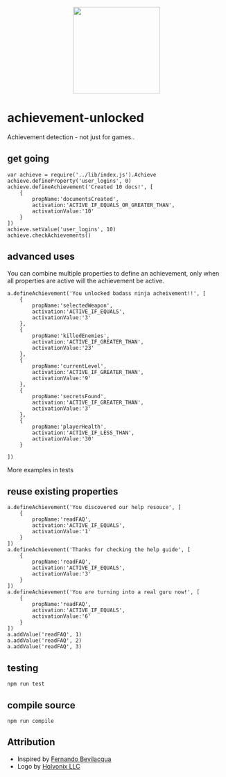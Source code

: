 <p align="center">
	<img height="200" width="200" src="https://cloud.githubusercontent.com/assets/1852458/14706511/64650a58-0802-11e6-861d-f98a87f619c0.png">
</p>

# achievement-unlocked
Achievement detection - not just for games..

## get going
```
var achieve = require('../lib/index.js').Achieve
achieve.defineProperty('user_logins', 0)
achieve.defineAchievement('Created 10 docs!', [
	{
		propName:'documentsCreated', 
		activation:'ACTIVE_IF_EQUALS_OR_GREATER_THAN', 
		activationValue:'10'
	}
])
achieve.setValue('user_logins', 10)
achieve.checkAchievements()

```

## advanced uses
You can combine multiple properties to define an achievement, only when all properties are active will the achievement be active.
```
a.defineAchievement('You unlocked badass ninja acheivement!!', [
	{
		propName:'selectedWeapon', 
		activation:'ACTIVE_IF_EQUALS', 
		activationValue:'3'
	},
	{
		propName:'killedEnemies', 
		activation:'ACTIVE_IF_GREATER_THAN', 
		activationValue:'23'
	},
	{
		propName:'currentLevel', 
		activation:'ACTIVE_IF_GREATER_THAN', 
		activationValue:'9'
	},
	{
		propName:'secretsFound', 
		activation:'ACTIVE_IF_GREATER_THAN', 
		activationValue:'3'
	},
	{
		propName:'playerHealth', 
		activation:'ACTIVE_IF_LESS_THAN', 
		activationValue:'30'
	}

])
```
More examples in tests

## reuse existing properties
```
a.defineAchievement('You discovered our help resouce', [
	{
		propName:'readFAQ', 
		activation:'ACTIVE_IF_EQUALS', 
		activationValue:'1'
	}
])
a.defineAchievement('Thanks for checking the help guide', [
	{
		propName:'readFAQ', 
		activation:'ACTIVE_IF_EQUALS', 
		activationValue:'3'
	}
])
a.defineAchievement('You are turning into a real guru now!', [
	{
		propName:'readFAQ', 
		activation:'ACTIVE_IF_EQUALS', 
		activationValue:'6'
	}
])
a.addValue('readFAQ', 1)
a.addValue('readFAQ', 2)
a.addValue('readFAQ', 3)
```

## testing
```
npm run test
```

## compile source
```
npm run compile
```

## Attribution
* Inspired by [Fernando Bevilacqua](http://gamedevelopment.tutsplus.com/tutorials/how-to-code-unlockable-achievements-for-your-game-a-simple-approach--gamedev-6012)
* Logo by [Holvonix LLC](https://thenounproject.com/holvonix/collection/achievement-levels/?oq=achievement&cidx=0&i=362126)